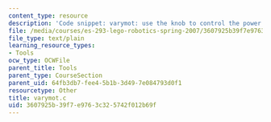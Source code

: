 ```yaml
---
content_type: resource
description: 'Code snippet: varymot: use the knob to control the power to motor.'
file: /media/courses/es-293-lego-robotics-spring-2007/3607925b39f7e9763c325742f012b69f_varymot.c
file_type: text/plain
learning_resource_types:
- Tools
ocw_type: OCWFile
parent_title: Tools
parent_type: CourseSection
parent_uid: 64fb3db7-fee4-5b1b-3d49-7e084793d0f1
resourcetype: Other
title: varymot.c
uid: 3607925b-39f7-e976-3c32-5742f012b69f
---
```

